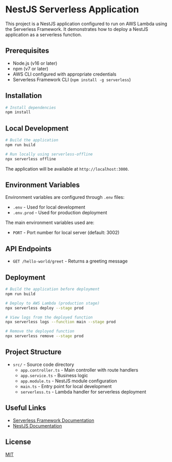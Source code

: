 # NestJS Serverless Application

This project is a NestJS application configured to run on AWS Lambda using the Serverless Framework. It demonstrates how to deploy a NestJS application as a serverless function.

## Prerequisites

- Node.js (v16 or later)
- npm (v7 or later)
- AWS CLI configured with appropriate credentials
- Serverless Framework CLI (`npm install -g serverless`)

## Installation

```bash
# Install dependencies
npm install
```

## Local Development

```bash
# Build the application
npm run build

# Run locally using serverless-offline
npx serverless offline
```

The application will be available at `http://localhost:3000`.

## Environment Variables

Environment variables are configured through `.env` files:

- `.env` - Used for local development
- `.env.prod` - Used for production deployment

The main environment variables used are:

- `PORT` - Port number for local server (default: 3002)

## API Endpoints

- `GET /hello-world/greet` - Returns a greeting message

## Deployment

```bash
# Build the application before deployment
npm run build

# Deploy to AWS Lambda (production stage)
npx serverless deploy --stage prod

# View logs from the deployed function
npx serverless logs --function main --stage prod

# Remove the deployed function
npx serverless remove --stage prod
```

## Project Structure

- `src/` - Source code directory
  - `app.controller.ts` - Main controller with route handlers
  - `app.service.ts` - Business logic
  - `app.module.ts` - NestJS module configuration
  - `main.ts` - Entry point for local development
  - `serverless.ts` - Lambda handler for serverless deployment

## Useful Links

- [Serverless Framework Documentation](https://www.serverless.com/framework/docs/providers/aws/cli-reference)
- [NestJS Documentation](https://docs.nestjs.com/)

## License

[MIT](LICENSE)